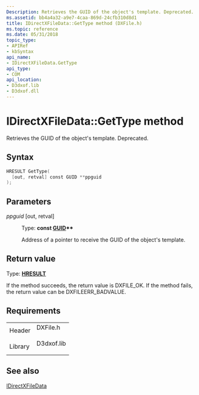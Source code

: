 ```yaml
---
Description: Retrieves the GUID of the object's template. Deprecated.
ms.assetid: bb4a4a32-a9e7-4caa-869d-24cfb310d8d1
title: IDirectXFileData::GetType method (DXFile.h)
ms.topic: reference
ms.date: 05/31/2018
topic_type: 
- APIRef
- kbSyntax
api_name: 
- IDirectXFileData.GetType
api_type: 
- COM
api_location: 
- D3dxof.lib
- D3dxof.dll
---
```


# IDirectXFileData::GetType method

Retrieves the GUID of the object's template. Deprecated.

## Syntax


```C++
HRESULT GetType(
  [out, retval] const GUID **ppguid
);
```



## Parameters

<dl> <dt>

*ppguid* \[out, retval\]
</dt> <dd>

Type: **const [**GUID**](guid.md)\*\***

Address of a pointer to receive the GUID of the object's template.

</dd> </dl>

## Return value

Type: **[**HRESULT**](https://msdn.microsoft.com/library/Bb401631(v=MSDN.10).aspx)**

If the method succeeds, the return value is DXFILE\_OK. If the method fails, the return value can be DXFILEERR\_BADVALUE.

## Requirements



|                    |                                                                                       |
|--------------------|---------------------------------------------------------------------------------------|
| Header<br/>  | <dl> <dt>DXFile.h</dt> </dl>   |
| Library<br/> | <dl> <dt>D3dxof.lib</dt> </dl> |



## See also

<dl> <dt>

[IDirectXFileData](idirectxfiledata.md)
</dt> </dl>

 

 




